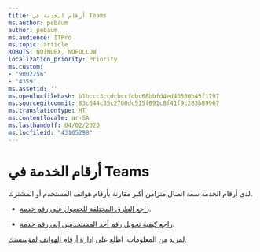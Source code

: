 ```yaml
---
title: أرقام الخدمة في Teams
ms.author: pebaum
author: pebaum
ms.audience: ITPro
ms.topic: article
ROBOTS: NOINDEX, NOFOLLOW
localization_priority: Priority
ms.custom:
- "9002256"
- "4359"
ms.assetid: ''
ms.openlocfilehash: b1bccc3ccdcbccfdbc68bbfd4ed40560b45f1797
ms.sourcegitcommit: 83c644c35c2700dc515f091c8f41f9c283b89967
ms.translationtype: HT
ms.contentlocale: ar-SA
ms.lasthandoff: 04/02/2020
ms.locfileid: "43105298"
---
```

# <a name="service-numbers-in-teams"></a>أرقام الخدمة في Teams

لدى أرقام الخدمة سعة اتصال متزامن أكبر مقارنة بأرقام هواتف المستخدم أو المشترك. 

- [راجع الطرق المختلفة للحصول على رقم خدمة](https://docs.microsoft.com/microsoftteams/getting-service-phone-numbers). 

- [راجع كيفية تحويل رقم أحد المستخدمين إلى رقم خدمة](https://docs.microsoft.com/microsoftteams/manage-phone-numbers-for-your-organization/phone-number-management-for-the-u-s).

لمزيد من المعلومات، اطلع على [إدارة أرقام الهواتف لمؤسستك](https://docs.microsoft.com/microsoftteams/manage-phone-numbers-for-your-organization/manage-phone-numbers-for-your-organization).
